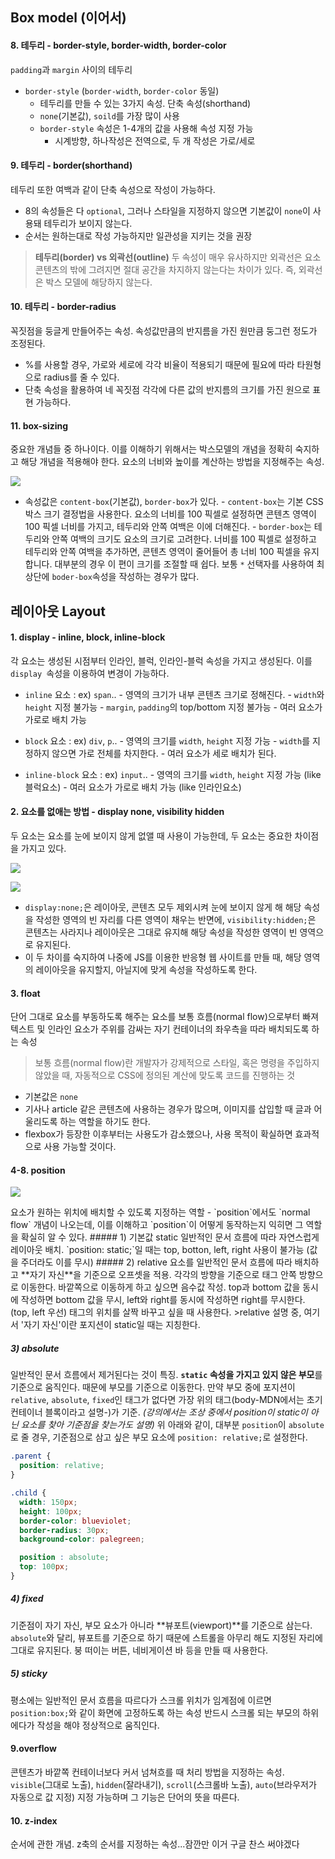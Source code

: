 ## Box model (이어서)
#### 8. 테두리 - border-style, border-width, border-color
`padding`과 `margin` 사이의 테두리

- `border-style` (`border-width`, `border-color` 동일)
    - 테두리를 만들 수 있는 3가지 속성. 단축 속성(shorthand)
    - `none`(기본값), `soild`를 가장 많이 사용
    - `border-style` 속성은 1-4개의 값을 사용해 속성 지정 가능
        - 시계방향, 하나작성은 전역으로, 두 개 작성은 가로/세로

#### 9. 테두리 - border(shorthand)
테두리 또한 여백과 같이 단축 속성으로 작성이 가능하다.
- 8의 속성들은 다 `optional`, 그러나 스타일을 지정하지 않으면 기본값이 `none`이 사용돼 테두리가 보이지 않는다.
- 순서는 원하는대로 작성 가능하지만 일관성을 지키는 것을 권장
>**테두리(border) vs 외곽선(outline)**
두 속성이 매우 유사하지만 외곽선은 요소 콘텐츠의 밖에 그려지면 절대 공간을 차지하지 않는다는 차이가 있다. 즉, 외곽선은 박스 모델에 해당하지 않는다.

#### 10. 테두리 - border-radius
꼭짓점을 둥글게 만들어주는 속성. 속성값만큼의 반지름을 가진 원만큼 둥그런 정도가 조정된다.
- %를 사용할 경우, 가로와 세로에 각각 비율이 적용되기 때문에 필요에 따라 타원형으로 radius를 줄 수 있다.
- 단축 속성을 활용하여 네 꼭짓점 각각에 다른 값의 반지름의 크기를 가진 원으로 표현 가능하다.

#### 11. box-sizing
중요한 개념들 중 하나이다. 이를 이해하기 위해서는 박스모델의 개념을 정확히 숙지하고 해당 개념을 적용해야 한다. 요소의 너비와 높이를 계산하는 방법을 지정해주는 속성.
<p>
    <img src="https://miro.medium.com/max/2000/1*BrgpLX4k4FbFfJMyAqno-g.jpeg">
</p>

- 속성값은 `content-box`(기본값), `border-box`가 있다.
        - `content-box`는 기본 CSS 박스 크기 결정법을 사용한다. 요소의 너비를 100 픽셀로 설정하면 콘텐츠 영역이 100 픽셀 너비를 가지고, 테두리와 안쪽 여백은 이에 더해진다.
        - `border-box`는 테두리와 안쪽 여백의 크기도 요소의 크기로 고려한다. 너비를 100 픽셀로 설정하고 테두리와 안쪽 여백을 추가하면, 콘텐츠 영역이 줄어들어 총 너비 100 픽셀을 유지합니다. 대부분의 경우 이 편이 크기를 조절할 때 쉽다. 보통 `*` 선택자를 사용하여 최상단에 `boder-box`속성을 작성하는 경우가 많다.

## 레이아웃 Layout
#### 1. display - inline, block, inline-block
각 요소는 생성된 시점부터 인라인, 블럭, 인라인-블럭 속성을 가지고 생성된다. 이를 `display `속성을 이용하여 변경이 가능하다.

- `inline` 요소 : ex) `span`..
        - 영역의 크기가 내부 콘텐츠 크기로 정해진다.
        - `width`와 `height` 지정 불가능
        - `margin`, `padding`의 top/bottom 지정 불가능
        - 여러 요소가 가로로 배치 가능

- `block` 요소 : ex) `div`, `p`..
        - 영역의 크기를 `width`, `height` 지정 가능
        - `width`를 지정하지 않으면 가로 전체를 차지한다.
        - 여러 요소가 세로 배치가 된다.

- `inline-block` 요소 : ex) `input`..
        - 영역의 크기를 `width`, `height` 지정 가능 (like 블럭요소)
        - 여러 요소가 가로로 배치 가능 (like 인라인요소)

#### 2. 요소를 없애는 방법 - display none, visibility hidden
두 요소는 요소를 눈에 보이지 않게 없앨 때 사용이 가능한데, 두 요소는 중요한 차이점을 가지고 있다.
<p>
    <img src="https://pbs.twimg.com/media/EidMgQcXkAAgquP?format=png&name=large">
</p>
<p>
    <img src="https://pbs.twimg.com/media/EidMDMJX0AI93NZ?format=png&name=large">
</p>

- `display:none;`은 레이아웃, 콘텐츠 모두 제외시켜 눈에 보이지 않게 해 해당 속성을 작성한 영역의 빈 자리를 다른 영역이 채우는 반면에, `visibility:hidden;`은 콘텐츠는 사라지나 레이아웃은 그대로 유지해 해당 속성을 작성한 영역이 빈 영역으로 유지된다.
- 이 두 차이를 숙지하여 나중에 JS를 이용한 반응형 웹 사이트를 만들 때, 해당 영역의 레이아웃을 유지할지, 아닐지에 맞게 속성을 작성하도록 한다.

#### 3. float
단어 그대로 요소를 부동하도록 해주는 요소를 보통 흐름(normal flow)으로부터 빠져 텍스트 및 인라인 요소가 주위를 감싸는 자기 컨테이너의 좌우측을 따라 배치되도록 하는 속성
>보통 흐름(normal flow)란 개발자가 강제적으로 스타일, 혹은 명령을 주입하지 않았을 때, 자동적으로 CSS에 정의된 계산에 맞도록 코드를 진행하는 것
- 기본값은 `none`
- 기사나 article 같은 콘텐츠에 사용하는 경우가 많으며, 이미지를 삽입할 때 글과 어울리도록 하는 역할을 하기도 한다.
- flexbox가 등장한 이후부터는 사용도가 감소했으나, 사용 목적이 확실하면 효과적으로 사용 가능할 것이다.

#### 4-8. position
<p>
        <img src="https://media.vlpt.us/images/realryankim/post/a4aa7fe6-00ca-4cbf-89de-12be6eb374a3/blog-15-03-1.png">
</p>
요소가 원하는 위치에 배치할 수 있도록 지정하는 역할
- `position`에서도 `normal flow` 개념이 나오는데, 이를 이해하고 `position`이 어떻게 동작하는지 익히면 그 역할을 확실히 알 수 있다.
##### 1) 기본값 static
일반적인 문서 흐름에 따라 자연스럽게 레이아웃 배치. `position: static;`일 때는 top, botton, left, right 사용이 불가능 (값을 주더라도 이를 무시)
##### 2) relative
요소를 일반적인 문서 흐름에 따라 배치하고 **자기 자신**을 기준으로 오프셋을 적용. 각각의 방향을 기준으로 태그 안쪽 방향으로 이동한다. 바깥쪽으로 이동하게 하고 싶으면 음수값 작성.
top과 bottom 값을 동시에 작성하면 bottom 값을 무시, left와 right를 동시에 작성하면 right를 무시한다. (top, left 우선)
태그의 위치를 살짝 바꾸고 싶을 때 사용한다.
>relative 설명 중, 여기서 '자기 자신'이란 포지션이 static일 때는 지칭한다.

##### 3) absolute
일반적인 문서 흐름에서 제거된다는 것이 특징. **`static` 속성을 가지고 있지 않은 부모**를 기준으로 움직인다. 때문에 부모를 기준으로 이동한다.
만약 부모 중에 포지션이 `relative`, `absolute`, `fixed`인 태그가 없다면 가장 위의 태그(body-MDN에서는 초기 컨테이너 블록이라고 설명-)가 기준. *(강의에서는 조상 중에서 position이 static이 아닌 요소를 찾아 기준점을 찾는가도 설명)*
위
아래와 같이, 대부분 `position`이 `absolute`로 줄 경우, 기준점으로 삼고 싶은 부모 요소에 `position: relative;`로 설정한다.
```css
.parent {
  position: relative;
}

.child {
  width: 150px;
  height: 100px;
  border-color: blueviolet;
  border-radius: 30px;
  background-color: palegreen;

  position : absolute;
  top: 100px;
}
```
##### 4) fixed
기준점이 자기 자신, 부모 요소가 아니라 **뷰포트(viewport)**를 기준으로 삼는다. `absolute`와 달리, 뷰포트를 기준으로 하기 때문에 스트롤을 아무리 해도 지정된 자리에 그대로 유지된다.
붕 떠이는 버튼, 네비게이션 바 등을 만들 때 사용한다.

##### 5) sticky
평소에는 일반적인 문서 흐름을 따르다가 스크롤 위치가 임계점에 이르면 `position:box;`와 같이 화면에 고정하도록 하는 속성
반드시 스크롤 되는 부모의 하위에다가 작성을 해야 정상적으로 움직인다.

#### 9.overflow
콘텐츠가 바깥쪽 컨테이너보다 커서 넘쳐흐를 때 처리 방법을 지정하는 속성.
`visible`(그대로 노출), `hidden`(잘라내기), `scroll`(스크롤바 노출), `auto`(브라우저가 자동으로 값 지정) 지정 가능하며 그 기능은 단어의 뜻을 따른다.

#### 10. z-index
순서에 관한 개념. z축의 순서를 지정하는 속성...잠깐만 이거 구글 찬스 써야겠다
